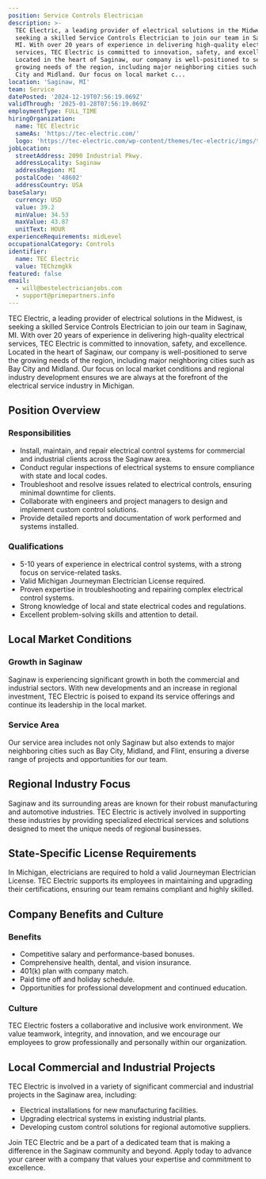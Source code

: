 ```yaml
---
position: Service Controls Electrician
description: >-
  TEC Electric, a leading provider of electrical solutions in the Midwest, is
  seeking a skilled Service Controls Electrician to join our team in Saginaw,
  MI. With over 20 years of experience in delivering high-quality electrical
  services, TEC Electric is committed to innovation, safety, and excellence.
  Located in the heart of Saginaw, our company is well-positioned to serve the
  growing needs of the region, including major neighboring cities such as Bay
  City and Midland. Our focus on local market c...
location: 'Saginaw, MI'
team: Service
datePosted: '2024-12-19T07:56:19.069Z'
validThrough: '2025-01-28T07:56:19.069Z'
employmentType: FULL_TIME
hiringOrganization:
  name: TEC Electric
  sameAs: 'https://tec-electric.com/'
  logo: 'https://tec-electric.com/wp-content/themes/tec-electric/imgs/tec-logo.png'
jobLocation:
  streetAddress: 2090 Industrial Pkwy.
  addressLocality: Saginaw
  addressRegion: MI
  postalCode: '48602'
  addressCountry: USA
baseSalary:
  currency: USD
  value: 39.2
  minValue: 34.53
  maxValue: 43.87
  unitText: HOUR
experienceRequirements: midLevel
occupationalCategory: Controls
identifier:
  name: TEC Electric
  value: TEChzmgkk
featured: false
email:
  - will@bestelectricianjobs.com
  - support@primepartners.info
---
```




TEC Electric, a leading provider of electrical solutions in the Midwest, is seeking a skilled Service Controls Electrician to join our team in Saginaw, MI. With over 20 years of experience in delivering high-quality electrical services, TEC Electric is committed to innovation, safety, and excellence. Located in the heart of Saginaw, our company is well-positioned to serve the growing needs of the region, including major neighboring cities such as Bay City and Midland. Our focus on local market conditions and regional industry development ensures we are always at the forefront of the electrical service industry in Michigan.

## Position Overview

### Responsibilities

- Install, maintain, and repair electrical control systems for commercial and industrial clients across the Saginaw area.
- Conduct regular inspections of electrical systems to ensure compliance with state and local codes.
- Troubleshoot and resolve issues related to electrical controls, ensuring minimal downtime for clients.
- Collaborate with engineers and project managers to design and implement custom control solutions.
- Provide detailed reports and documentation of work performed and systems installed.

### Qualifications

- 5-10 years of experience in electrical control systems, with a strong focus on service-related tasks.
- Valid Michigan Journeyman Electrician License required.
- Proven expertise in troubleshooting and repairing complex electrical control systems.
- Strong knowledge of local and state electrical codes and regulations.
- Excellent problem-solving skills and attention to detail.

## Local Market Conditions

### Growth in Saginaw

Saginaw is experiencing significant growth in both the commercial and industrial sectors. With new developments and an increase in regional investment, TEC Electric is poised to expand its service offerings and continue its leadership in the local market.

### Service Area

Our service area includes not only Saginaw but also extends to major neighboring cities such as Bay City, Midland, and Flint, ensuring a diverse range of projects and opportunities for our team.

## Regional Industry Focus

Saginaw and its surrounding areas are known for their robust manufacturing and automotive industries. TEC Electric is actively involved in supporting these industries by providing specialized electrical services and solutions designed to meet the unique needs of regional businesses.

## State-Specific License Requirements

In Michigan, electricians are required to hold a valid Journeyman Electrician License. TEC Electric supports its employees in maintaining and upgrading their certifications, ensuring our team remains compliant and highly skilled.

## Company Benefits and Culture

### Benefits

- Competitive salary and performance-based bonuses.
- Comprehensive health, dental, and vision insurance.
- 401(k) plan with company match.
- Paid time off and holiday schedule.
- Opportunities for professional development and continued education.

### Culture

TEC Electric fosters a collaborative and inclusive work environment. We value teamwork, integrity, and innovation, and we encourage our employees to grow professionally and personally within our organization.

## Local Commercial and Industrial Projects

TEC Electric is involved in a variety of significant commercial and industrial projects in the Saginaw area, including:

- Electrical installations for new manufacturing facilities.
- Upgrading electrical systems in existing industrial plants.
- Developing custom control solutions for regional automotive suppliers.

Join TEC Electric and be a part of a dedicated team that is making a difference in the Saginaw community and beyond. Apply today to advance your career with a company that values your expertise and commitment to excellence.
